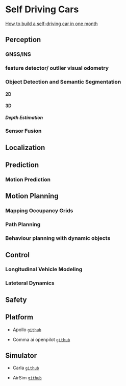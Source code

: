 # Self Driving Cars

[How to build a self-driving car in one month](https://getpocket.com/redirect?url=https%3A%2F%2Fmedium.com%2F%40maxdeutsch%2Fhow-to-build-a-self-driving-car-in-one-month-d52df48f5b07)



## Perception

### GNSS/INS

### feature detector/ outlier visual odometry

### Object Detection and Semantic Segmentation

#### 2D

#### 3D

##### Depth Estimation

### Sensor Fusion


## Localization


## Prediction

### Motion Prediction

## Motion Planning

### Mapping Occupancy Grids

### Path Planning

### Behaviour planning with dynamic objects



## Control

### Longitudinal Vehicle Modeling

### Lateteral Dynamics 

## Safety


## Platform

* Apollo [`github`](https://github.com/ApolloAuto/apollo)

* Comma ai openpilot [`github`](https://github.com/commaai/openpilot)

## Simulator

* Carla [`github`](https://github.com/carla-simulator/carla)

* AirSim [`github`](https://github.com/Microsoft/AirSim)
